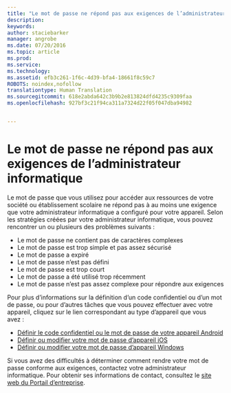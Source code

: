 ```yaml
---
title: "Le mot de passe ne répond pas aux exigences de l’administrateur informatique | Microsoft Intune"
description: 
keywords: 
author: staciebarker
manager: angrobe
ms.date: 07/20/2016
ms.topic: article
ms.prod: 
ms.service: 
ms.technology: 
ms.assetid: efb3c261-1f6c-4d39-bfa4-18661f8c59c7
ROBOTS: noindex,nofollow
translationtype: Human Translation
ms.sourcegitcommit: 618e2abda642c3b9b2e813824dfd4235c9309faa
ms.openlocfilehash: 927bf3c21f94ca311a7324d22f05f047dba94982


---
```


# Le mot de passe ne répond pas aux exigences de l’administrateur informatique

Le mot de passe que vous utilisez pour accéder aux ressources de votre société ou établissement scolaire ne répond pas à au moins une exigence que votre administrateur informatique a configuré pour votre appareil. Selon les stratégies créées par votre administrateur informatique, vous pouvez rencontrer un ou plusieurs des problèmes suivants :

- Le mot de passe ne contient pas de caractères complexes
- Le mot de passe est trop simple et pas assez sécurisé
- Le mot de passe a expiré
- Le mot de passe n’est pas défini
- Le mot de passe est trop court
- Le mot de passe a été utilisé trop récemment
- Le mot de passe n’est pas assez complexe pour répondre aux exigences

Pour plus d’informations sur la définition d’un code confidentiel ou d’un mot de passe, ou pour d’autres tâches que vous pouvez effectuer avec votre appareil, cliquez sur le lien correspondant au type d’appareil que vous avez :

- [Définir le code confidentiel ou le mot de passe de votre appareil Android](set-your-pin-or-password-android.md)
- [Définir ou modifier votre mot de passe d’appareil iOS](set-or-change-your-passcode-ios.md)
- [Définir ou modifier votre mot de passe d’appareil Windows](set-or-change-your-password-windows.md)

Si vous avez des difficultés à déterminer comment rendre votre mot de passe conforme aux exigences, contactez votre administrateur informatique. Pour obtenir ses informations de contact, consultez le [site web du Portail d’entreprise](http://portal.manage.microsoft.com).



<!--HONumber=Jul16_HO4-->


